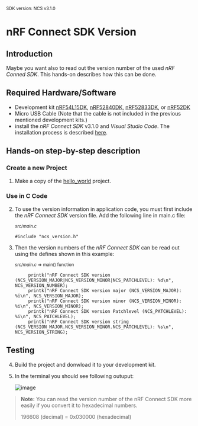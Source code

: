 <sup>SDK version: NCS v3.1.0 </sup>

# nRF Connect SDK Version 

## Introduction

Maybe you want also to read out the version number of the used _nRF Conned SDK_. This hands-on describes how this can be done. 

## Required Hardware/Software
- Development kit [nRF54L15DK](https://www.nordicsemi.com/Products/Development-hardware/nRF54L15-DK), [nRF52840DK](https://www.nordicsemi.com/Products/Development-hardware/nRF52840-DK), [nRF52833DK](https://www.nordicsemi.com/Products/Development-hardware/nRF52833-DK), or [nRF52DK](https://www.nordicsemi.com/Products/Development-hardware/nrf52-dk) 
- Micro USB Cable (Note that the cable is not included in the previous mentioned development kits.)
- install the _nRF Connect SDK_ v3.1.0 and _Visual Studio Code_. The installation process is described [here](https://academy.nordicsemi.com/courses/nrf-connect-sdk-fundamentals/lessons/lesson-1-nrf-connect-sdk-introduction/topic/exercise-1-1/).

## Hands-on step-by-step description 

### Create a new Project

1) Make a copy of the [hello_world](https://github.com/ChrisKurz/nRF-Connect-SDK-HandsOn/tree/main/Workspace/NCS/NCSv3.0.0/hello_world) project. 


### Use in C Code

2) To use the version information in application code, you must first include the _nRF Connect SDK_ version file. Add the following line in main.c file:

	<sup>_src/main.c_</sup>

       #include "ncs_version.h"

3) Then the version numbers of the _nRF Connect SDK_ can be read out using the defines shown in this example:

	<sup>_src/main.c_ => main() function</sup>

            printk("nRF Connect SDK version (NCS_VERSION_MAJOR|NCS_VERSION_MINOR|NCS_PATCHLEVEL): %d\n", NCS_VERSION_NUMBER);
            printk("nRF Connect SDK version major (NCS_VERSION_MAJOR): %i\n", NCS_VERSION_MAJOR);
            printk("nRF Connect SDK version minor (NCS_VERSION_MINOR): %i\n", NCS_VERSION_MINOR);
            printk("nRF Connect SDK version Patchlevel (NCS_PATCHLEVEL): %i\n", NCS_PATCHLEVEL);
            printk("nRF Connect SDK version string (NCS_VERSION_MAJOR.NCS_VERSION_MINOR.NCS_PATCHLEVEL): %s\n", NCS_VERSION_STRING);


## Testing
4) Build the project and donwload it to your development kit. 
5) In the terminal you should see following outuput:

   ![image](images/ZKS_other_version_ncs/Terminal.jpg)

> __Note:__ You can read the version number of the nRF Connect SDK more easily if you convert it to hexadecimal numbers.
>
>  196608 (decimal) = 0x030000 (hexadecimal)
